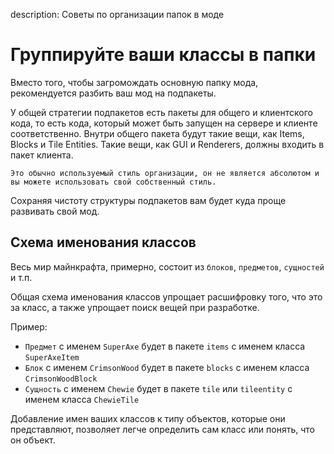 description: Советы по организации папок в моде

# Группируйте ваши классы в папки

Вместо того, чтобы загромождать основную папку мода, рекомендуется разбить ваш мод на подпакеты.

У общей стратегии подпакетов есть пакеты для общего и клиентского кода, то есть кода, который может быть запущен на сервере и клиенте соответственно. Внутри общего пакета будут такие вещи, как Items, Blocks и Tile Entities. Такие вещи, как GUI и Renderers, должны входить в пакет клиента.

`Это обычно используемый стиль организации, он не является абсолютом и вы можете использовать свой собственный стиль.`

Сохраняя чистоту структуры подпакетов вам будет куда проще развивать свой мод.

## Схема именования классов

Весь мир майнкрафта, примерно, состоит из `блоков`, `предметов`, `сущностей` и т.п.

Общая схема именования классов упрощает расшифровку того, что это за класс, а также упрощает поиск вещей при разработке.

Пример:

* `Предмет` с именем `SuperAxe` будет в пакете `items` с именем класса `SuperAxeItem`
* `Блок` с именем `CrimsonWood` будет в пакете `blocks` с именем класса `CrimsonWoodBlock`
* `Сущность` с именем `Chewie` будет в пакете `tile` или `tileentity` с именем класса `ChewieTile`

Добавление имен ваших классов к типу объектов, которые они представляют, позволяет легче определить сам класс или понять, что он объект.